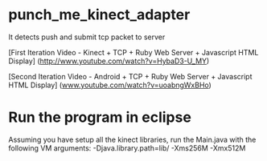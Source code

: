 punch_me_kinect_adapter
=======================

It detects push and submit tcp packet to server

[First Iteration Video - Kinect + TCP + Ruby Web Server + Javascript HTML Display] (http://www.youtube.com/watch?v=HybaD3-U_MY)

[Second Iteration Video - Android + TCP + Ruby Web Server + Javascript HTML Display] (www.youtube.com/watch?v=uoabngWxBHo)


Run the program in eclipse
=======================

Assuming you have setup all the kinect libraries, run the Main.java with the following VM arguments:
    -Djava.library.path=lib/ -Xms256M -Xmx512M
